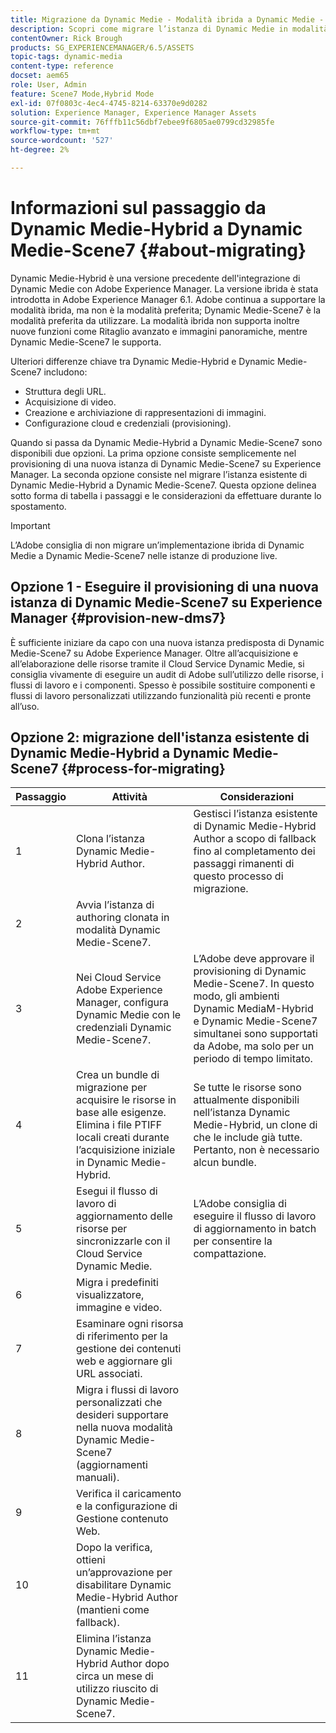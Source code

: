 ```yaml
---
title: Migrazione da Dynamic Medie - Modalità ibrida a Dynamic Medie - Modalità S7
description: Scopri come migrare l’istanza di Dynamic Medie in modalità ibrida a Dynamic Medie in modalità S7
contentOwner: Rick Brough
products: SG_EXPERIENCEMANAGER/6.5/ASSETS
topic-tags: dynamic-media
content-type: reference
docset: aem65
role: User, Admin
feature: Scene7 Mode,Hybrid Mode
exl-id: 07f0803c-4ec4-4745-8214-63370e9d0282
solution: Experience Manager, Experience Manager Assets
source-git-commit: 76fffb11c56dbf7ebee9f6805ae0799cd32985fe
workflow-type: tm+mt
source-wordcount: '527'
ht-degree: 2%

---
```


# Informazioni sul passaggio da Dynamic Medie-Hybrid a Dynamic Medie-Scene7 {#about-migrating}

Dynamic Medie-Hybrid è una versione precedente dell&#39;integrazione di Dynamic Medie con Adobe Experience Manager. La versione ibrida è stata introdotta in Adobe Experience Manager 6.1. Adobe continua a supportare la modalità ibrida, ma non è la modalità preferita; Dynamic Medie-Scene7 è la modalità preferita da utilizzare. La modalità ibrida non supporta inoltre nuove funzioni come Ritaglio avanzato e immagini panoramiche, mentre Dynamic Medie-Scene7 le supporta.

Ulteriori differenze chiave tra Dynamic Medie-Hybrid e Dynamic Medie-Scene7 includono:

* Struttura degli URL.
* Acquisizione di video.
* Creazione e archiviazione di rappresentazioni di immagini.
* Configurazione cloud e credenziali (provisioning).

Quando si passa da Dynamic Medie-Hybrid a Dynamic Medie-Scene7 sono disponibili due opzioni. La prima opzione consiste semplicemente nel provisioning di una nuova istanza di Dynamic Medie-Scene7 su Experience Manager. La seconda opzione consiste nel migrare l’istanza esistente di Dynamic Medie-Hybrid a Dynamic Medie-Scene7. Questa opzione delinea sotto forma di tabella i passaggi e le considerazioni da effettuare durante lo spostamento.

>[!IMPORTANT]
>
>L’Adobe consiglia di non migrare un’implementazione ibrida di Dynamic Medie a Dynamic Medie-Scene7 nelle istanze di produzione live.

## Opzione 1 - Eseguire il provisioning di una nuova istanza di Dynamic Medie-Scene7 su Experience Manager {#provision-new-dms7}

È sufficiente iniziare da capo con una nuova istanza predisposta di Dynamic Medie-Scene7 su Adobe Experience Manager. Oltre all’acquisizione e all’elaborazione delle risorse tramite il Cloud Service Dynamic Medie, si consiglia vivamente di eseguire un audit di Adobe sull’utilizzo delle risorse, i flussi di lavoro e i componenti. Spesso è possibile sostituire componenti e flussi di lavoro personalizzati utilizzando funzionalità più recenti e pronte all’uso.

## Opzione 2: migrazione dell&#39;istanza esistente di Dynamic Medie-Hybrid a Dynamic Medie-Scene7 {#process-for-migrating}

| Passaggio | Attività | Considerazioni |
|---|---|---|
| 1 | Clona l’istanza Dynamic Medie-Hybrid Author. | Gestisci l’istanza esistente di Dynamic Medie-Hybrid Author a scopo di fallback fino al completamento dei passaggi rimanenti di questo processo di migrazione. |
| 2 | Avvia l’istanza di authoring clonata in modalità Dynamic Medie-Scene7. |  |
| 3 | Nei Cloud Service Adobe Experience Manager, configura Dynamic Medie con le credenziali Dynamic Medie-Scene7. | L’Adobe deve approvare il provisioning di Dynamic Medie-Scene7. In questo modo, gli ambienti Dynamic MediaM-Hybrid e Dynamic Medie-Scene7 simultanei sono supportati da Adobe, ma solo per un periodo di tempo limitato. |
| 4 | Crea un bundle di migrazione per acquisire le risorse in base alle esigenze.<br>Elimina i file PTIFF locali creati durante l’acquisizione iniziale in Dynamic Medie-Hybrid. | Se tutte le risorse sono attualmente disponibili nell’istanza Dynamic Medie-Hybrid, un clone di che le include già tutte. Pertanto, non è necessario alcun bundle. |
| 5 | Esegui il flusso di lavoro di aggiornamento delle risorse per sincronizzarle con il Cloud Service Dynamic Medie. | L’Adobe consiglia di eseguire il flusso di lavoro di aggiornamento in batch per consentire la compattazione. |
| 6 | Migra i predefiniti visualizzatore, immagine e video. |  |
| 7 | Esaminare ogni risorsa di riferimento per la gestione dei contenuti web e aggiornare gli URL associati. |  |
| 8 | Migra i flussi di lavoro personalizzati che desideri supportare nella nuova modalità Dynamic Medie-Scene7 (aggiornamenti manuali). |  |
| 9 | Verifica il caricamento e la configurazione di Gestione contenuto Web. |  |
| 10 | Dopo la verifica, ottieni un’approvazione per disabilitare Dynamic Medie-Hybrid Author (mantieni come fallback). |  |
| 11 | Elimina l’istanza Dynamic Medie-Hybrid Author dopo circa un mese di utilizzo riuscito di Dynamic Medie-Scene7. |  |
